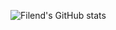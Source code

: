 ![Filend's GitHub stats](https://github-readme-stats.vercel.app/api?username=Fil-end&show_icons=true&theme=radical)
